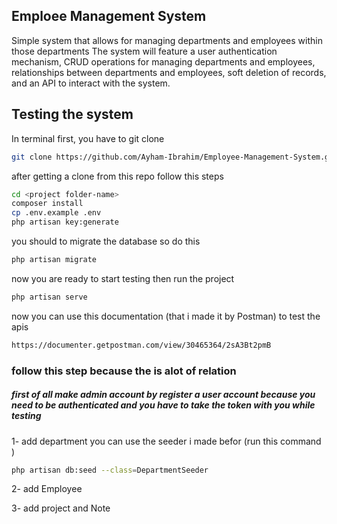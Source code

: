
## Emploee Management System
Simple system that allows for managing departments and employees within those departments
The system will feature a user authentication mechanism, CRUD operations for managing departments and employees, relationships between departments and employees, soft deletion of records, and an API to interact with the system.


## Testing the system 
In terminal 
first, you have to git clone
```bash
git clone https://github.com/Ayham-Ibrahim/Employee-Management-System.git
```

after getting a clone from this repo follow this steps

```bash
cd <project folder-name>
composer install
cp .env.example .env
php artisan key:generate

```
you should to migrate the database so do this 
```bash
php artisan migrate
```
now you are ready to start testing
then run the project 
```bash
php artisan serve
```

now you can use this documentation (that i made it by Postman) to test the apis
```bash
https://documenter.getpostman.com/view/30465364/2sA3Bt2pmB
```
### follow this step because the is alot of relation 
##### first of all make admin account by register a user account because you need to be authenticated and you have to take the token with you while testing 
1- add department 
you can use the seeder i made befor (run this command )
```bash
php artisan db:seed --class=DepartmentSeeder
```
2- add Employee

3- add project and Note 


